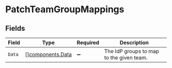 # PatchTeamGroupMappings


## Fields

| Field                                                | Type                                                 | Required                                             | Description                                          |
| ---------------------------------------------------- | ---------------------------------------------------- | ---------------------------------------------------- | ---------------------------------------------------- |
| `Data`                                               | [][components.Data](../../models/components/data.md) | :heavy_minus_sign:                                   | The IdP groups to map to the given team.             |